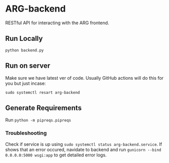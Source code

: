# ARG-backend
RESTful API for interacting with the ARG frontend.

## Run Locally
`python backend.py`

## Run on server
Make sure we have latest ver of code. Usually GitHub actions will do this for you but just incase:

`sudo systemctl resart arg-backend`

## Generate Requirements
Run `python -m pipreqs.pipreqs`

### Troubleshooting

Check if service is up using `sudo systemctl status arg-backend.service`. If shows that an error occured, navidate to backend and run `gunicorn --bind 0.0.0.0:5000 wsgi:app`
to get detailed error logs. 
